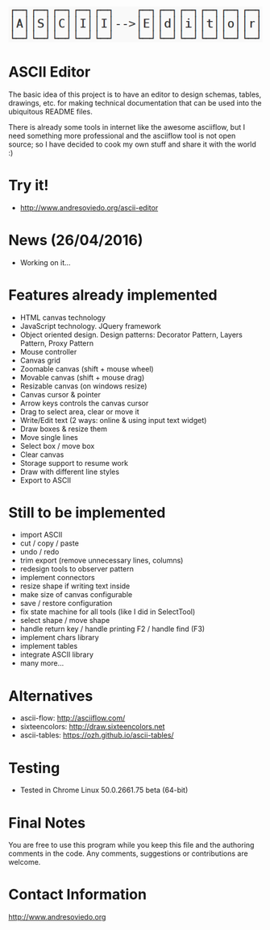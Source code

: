 ![alt tag](https://github.com/andresoviedo/ascii-editor/blob/master/ascii-editor.png?raw=true)

ASCII Editor
============

The basic idea of this project is to have an editor to design schemas, tables, drawings, etc. for making technical documentation that can be
used into the ubiquitous README files.

There is already some tools in internet like the awesome asciiflow, but I need something more professional and the asciiflow tool is not open source;
so I have decided to cook my own stuff and share it with the world :)


Try it!
=======

* http://www.andresoviedo.org/ascii-editor


News (26/04/2016)
=================

- Working on it...


Features already implemented
============================

- HTML canvas technology
- JavaScript technology. JQuery framework
- Object oriented design. Design patterns: Decorator Pattern, Layers Pattern, Proxy Pattern
- Mouse controller
- Canvas grid
- Zoomable canvas (shift + mouse wheel)
- Movable canvas (shift + mouse drag)
- Resizable canvas (on windows resize)
- Canvas cursor & pointer
- Arrow keys controls the canvas cursor
- Drag to select area, clear or move it
- Write/Edit text (2 ways: online & using input text widget)
- Draw boxes & resize them
- Move single lines
- Select box / move box
- Clear canvas
- Storage support to resume work
- Draw with different line styles
- Export to ASCII


Still to be implemented
=======================

- import ASCII
- cut / copy / paste
- undo / redo
- trim export (remove unnecessary lines, columns)
- redesign tools to observer pattern
- implement connectors
- resize shape if writing text inside
- make size of canvas configurable
- save / restore configuration 
- fix state machine for all tools (like I did in SelectTool)
- select shape / move shape
- handle return key / handle printing F2 / handle find (F3)
- implement chars library
- implement tables
- integrate ASCII library
- many more...


Alternatives
============

* ascii-flow: http://asciiflow.com/
* sixteencolors: http://draw.sixteencolors.net
* ascii-tables: https://ozh.github.io/ascii-tables/


Testing
=======

* Tested in Chrome Linux 50.0.2661.75 beta (64-bit)


Final Notes
===========

You are free to use this program while you keep this file and the authoring comments in the code. Any comments, suggestions or contributions are welcome.


Contact Information
===================

http://www.andresoviedo.org
